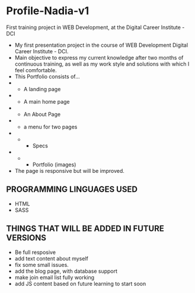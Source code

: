 # Profile-Nadia-v1
First training project in WEB Development, at the Digital Career Institute - DCI

- My first presentation project in the course of WEB Development Digital Career Institute - DCI.
- Main objective to express my current knowledge after two months of continuous training, as well as my work style and solutions with which I feel comfortable.
- This Portfolio consists of...
- - A landing page
- - A main home page
- - An About Page
- - a menu for two pages
- - - Specs
- - - Portfolio (images)
- The page is responsive but will be improved.

## PROGRAMMING LINGUAGES USED
- HTML
- SASS


## THINGS THAT WILL BE ADDED IN FUTURE VERSIONS
- Be full resposive
- add text content about myself
- fix some small issues.
- add the blog page, with database support
- make join email list fully working
- add JS content based on future learning to start soon



